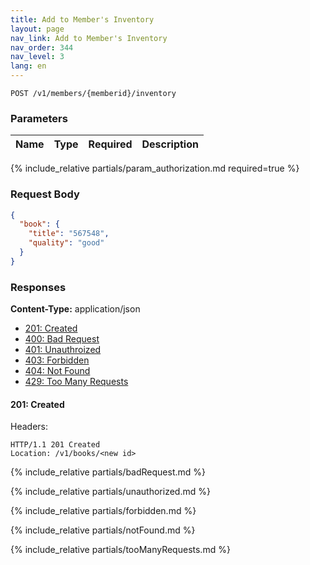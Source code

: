 ```yaml
---
title: Add to Member's Inventory
layout: page
nav_link: Add to Member's Inventory
nav_order: 344
nav_level: 3
lang: en
---
```


```
POST /v1/members/{memberid}/inventory
```

### Parameters

| Name | Type  | Required | Description |
|:--------------|:--------|:----------:|:----------------------------------------------------------------------------------|
{% include_relative partials/param_authorization.md required=true %}

### Request Body
```json
{
  "book": {
    "title": "567548",
    "quality": "good"
  }
}
```

### Responses
**Content-Type:** application/json
- [201: Created](#201-created)
- [400: Bad Request](#400-bad-request)
- [401: Unauthroized](#401-unauthorized)
- [403: Forbidden](#403-forbidden)
- [404: Not Found](#404-not-found)
- [429: Too Many Requests](#429-too-many-requests)

#### 201: Created
Headers:
```http
HTTP/1.1 201 Created
Location: /v1/books/<new id>
```

{% include_relative partials/badRequest.md %}

{% include_relative partials/unauthorized.md %}

{% include_relative partials/forbidden.md %}

{% include_relative partials/notFound.md %}

{% include_relative partials/tooManyRequests.md %}
